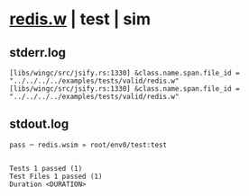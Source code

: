 # [redis.w](../../../../../examples/tests/valid/redis.w) | test | sim

## stderr.log
```log
[libs/wingc/src/jsify.rs:1330] &class.name.span.file_id = "../../../../examples/tests/valid/redis.w"
[libs/wingc/src/jsify.rs:1330] &class.name.span.file_id = "../../../../examples/tests/valid/redis.w"
```

## stdout.log
```log
pass ─ redis.wsim » root/env0/test:test
 
 
Tests 1 passed (1)
Test Files 1 passed (1)
Duration <DURATION>
```

